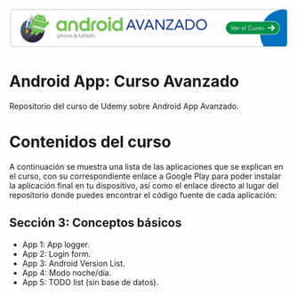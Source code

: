 [![Curso Android Avanzado](banner_git.png)](http://www.udemy.com/)

# Android App: Curso Avanzado
Repositorio del curso de Udemy sobre Android App Avanzado.


# Contenidos del curso

A continuación se muestra una lista de las aplicaciones que se explican en el curso, con su correspondiente enlace a Google Play para poder instalar la aplicación final en tu dispositivo, así como el enlace directo al lugar del repositorio donde puedes encontrar el código fuente de cada aplicación:

## Sección 3: Conceptos básicos

- App 1: App logger.
- App 2: Login form.
- App 3: Android Version List.
- App 4: Modo noche/día.
- App 5: TODO list (sin base de datos).